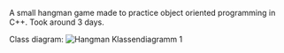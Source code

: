 A small hangman game made to practice object oriented programming in C++. Took around 3 days. 

Class diagram:
![Hangman Klassendiagramm 1](https://github.com/user-attachments/assets/706401e9-7519-4ba0-9eeb-786ed39917bb)
